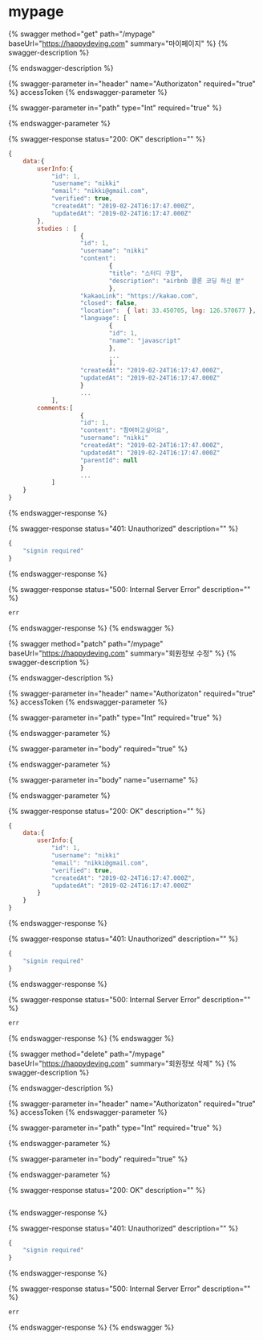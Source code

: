 # mypage

{% swagger method="get" path="/mypage" baseUrl="https://happydeving.com" summary="마이페이지" %}
{% swagger-description %}

{% endswagger-description %}

{% swagger-parameter in="header" name="Authorizaton" required="true" %}
accessToken
{% endswagger-parameter %}

{% swagger-parameter in="path" type="Int" required="true" %}

{% endswagger-parameter %}

{% swagger-response status="200: OK" description="" %}
```javascript
{
    data:{
        userInfo:{
            "id": 1,
            "username": "nikki"
            "email": "nikki@gmail.com",
            "verified": true,
            "createdAt": "2019-02-24T16:17:47.000Z",
            "updatedAt": "2019-02-24T16:17:47.000Z"
        },   
        studies : [
                    {
                    "id": 1, 
                    "username": "nikki"
                    "content": 
                            {
                            "title": "스터디 구함",
                            "description": "airbnb 클론 코딩 하신 분"
                            },
                    "kakaoLink": "https://kakao.com", 
                    "closed": false, 
                    "location":  { lat: 33.450705, lng: 126.570677 },
                    "language": [
                            {
                            "id": 1,
                            "name": "javascript"
                            },
                            ...
                            ], 
                    "createdAt": "2019-02-24T16:17:47.000Z",
                    "updatedAt": "2019-02-24T16:17:47.000Z"
                    }
                    ...
            ],
        comments:[ 
                    {
                    "id": 1,
                    "content": "참여하고싶어요",
                    "username": "nikki"
                    "createdAt": "2019-02-24T16:17:47.000Z",
                    "updatedAt": "2019-02-24T16:17:47.000Z"
                    "parentId": null
                    }
                    ...
            ]  
    }
}
```
{% endswagger-response %}

{% swagger-response status="401: Unauthorized" description="" %}
```javascript
{
    "signin required"
}
```
{% endswagger-response %}

{% swagger-response status="500: Internal Server Error" description="" %}
```javascript
err
```
{% endswagger-response %}
{% endswagger %}

{% swagger method="patch" path="/mypage" baseUrl="https://happydeving.com" summary="회원정보 수정" %}
{% swagger-description %}

{% endswagger-description %}

{% swagger-parameter in="header" name="Authorizaton" required="true" %}
accessToken
{% endswagger-parameter %}

{% swagger-parameter in="path" type="Int" required="true" %}

{% endswagger-parameter %}

{% swagger-parameter in="body" required="true" %}

{% endswagger-parameter %}

{% swagger-parameter in="body" name="username" %}

{% endswagger-parameter %}

{% swagger-response status="200: OK" description="" %}
```javascript
{
    data:{
        userInfo:{
            "id": 1,
            "username": "nikki"
            "email": "nikki@gmail.com",
            "verified": true,
            "createdAt": "2019-02-24T16:17:47.000Z",
            "updatedAt": "2019-02-24T16:17:47.000Z"
        }
    }
}
```
{% endswagger-response %}

{% swagger-response status="401: Unauthorized" description="" %}
```javascript
{
    "signin required"
}
```
{% endswagger-response %}

{% swagger-response status="500: Internal Server Error" description="" %}
```javascript
err
```
{% endswagger-response %}
{% endswagger %}

{% swagger method="delete" path="/mypage" baseUrl="https://happydeving.com" summary="회원정보 삭제" %}
{% swagger-description %}

{% endswagger-description %}

{% swagger-parameter in="header" name="Authorizaton" required="true" %}
accessToken
{% endswagger-parameter %}

{% swagger-parameter in="path" type="Int" required="true" %}

{% endswagger-parameter %}

{% swagger-parameter in="body" required="true" %}

{% endswagger-parameter %}

{% swagger-response status="200: OK" description="" %}
```javascript
```
{% endswagger-response %}

{% swagger-response status="401: Unauthorized" description="" %}
```javascript
{
    "signin required"
}
```
{% endswagger-response %}

{% swagger-response status="500: Internal Server Error" description="" %}
```javascript
err
```
{% endswagger-response %}
{% endswagger %}

